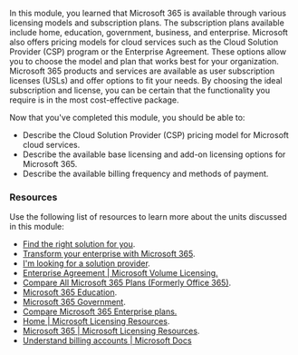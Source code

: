 In this module, you learned that Microsoft 365 is available through various licensing models and subscription plans. The subscription plans available include home, education, government, business, and enterprise. Microsoft also offers pricing models for cloud services such as the Cloud Solution Provider (CSP) program or the Enterprise Agreement. These options allow you to choose the model and plan that works best for your organization. Microsoft 365 products and services are available as user subscription licenses (USLs) and offer options to fit your needs. By choosing the ideal subscription and license, you can be certain that the functionality you require is in the most cost-effective package.

Now that you've completed this module, you should be able to:

 -  Describe the Cloud Solution Provider (CSP) pricing model for Microsoft cloud services.
 -  Describe the available base licensing and add-on licensing options for Microsoft 365.
 -  Describe the available billing frequency and methods of payment.

### Resources

Use the following list of resources to learn more about the units discussed in this module:

 -  [Find the right solution for you](https://www.microsoft.com/microsoft-365/compare-all-microsoft-365-products-b?azure-portal=true).
 -  [Transform your enterprise with Microsoft 365](https://www.microsoft.com/microsoft-365/compare-microsoft-365-enterprise-plans?azure-portal=true).
 -  [I'm looking for a solution provider](https://www.microsoft.com/solution-providers/home?azure-portal=true).
 -  [Enterprise Agreement \| Microsoft Volume Licensing.](https://www.microsoft.com/Licensing/licensing-programs/enterprise?azure-portal=true)
 -  [Compare All Microsoft 365 Plans (Formerly Office 365)](https://www.microsoft.com/microsoft-365/buy/compare-all-microsoft-365-products-b?azure-portal=true).
 -  [Microsoft 365 Education](https://www.microsoft.com/licensing/product-licensing/microsoft-365-education?azure-portal=true).
 -  [Microsoft 365 Government](https://www.microsoft.com/microsoft-365/government?azure-portal=true).
 -  [Compare Microsoft 365 Enterprise plans.](https://www.microsoft.com/microsoft-365/compare-microsoft-365-enterprise-plans?azure-portal=true)
 -  [Home \| Microsoft Licensing Resources](https://www.microsoft.com/licensing/default?azure-portal=true).
 -  [Microsoft 365 \| Microsoft Licensing Resources](https://www.microsoft.com/Licensing/product-licensing/microsoft-365?azure-portal=true).
 -  [Understand billing accounts \| Microsoft Docs](/microsoft-365/commerce/manage-billing-accounts?azure-portal=true)
